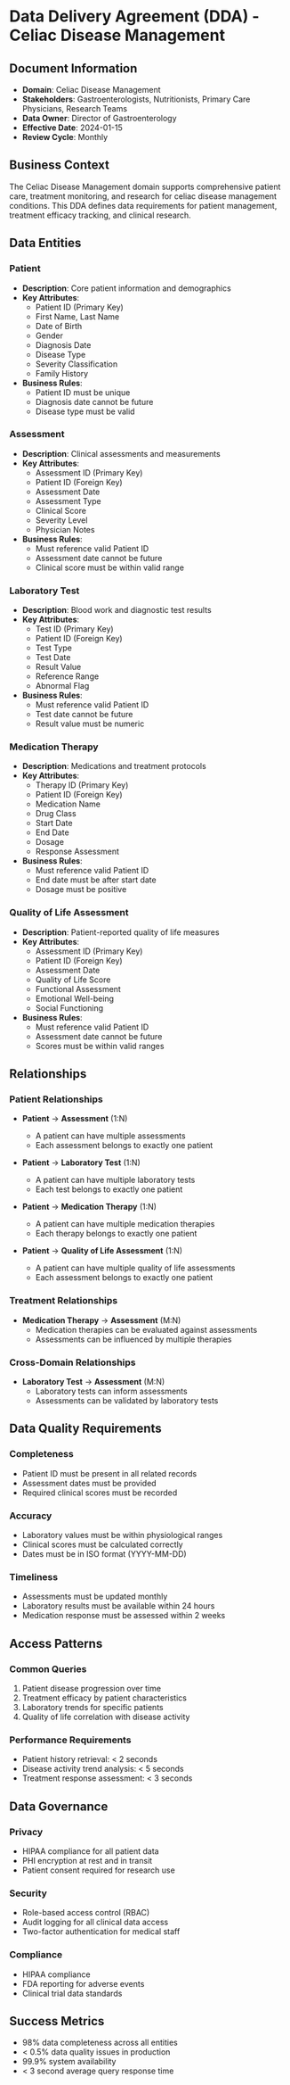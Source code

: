 # Data Delivery Agreement (DDA) - Celiac Disease Management

## Document Information
- **Domain**: Celiac Disease Management
- **Stakeholders**: Gastroenterologists, Nutritionists, Primary Care Physicians, Research Teams
- **Data Owner**: Director of Gastroenterology
- **Effective Date**: 2024-01-15
- **Review Cycle**: Monthly

## Business Context
The Celiac Disease Management domain supports comprehensive patient care, treatment monitoring, and research for celiac disease management conditions. This DDA defines data requirements for patient management, treatment efficacy tracking, and clinical research.

## Data Entities

### Patient
- **Description**: Core patient information and demographics
- **Key Attributes**:
  - Patient ID (Primary Key)
  - First Name, Last Name
  - Date of Birth
  - Gender
  - Diagnosis Date
  - Disease Type
  - Severity Classification
  - Family History
- **Business Rules**:
  - Patient ID must be unique
  - Diagnosis date cannot be future
  - Disease type must be valid

### Assessment
- **Description**: Clinical assessments and measurements
- **Key Attributes**:
  - Assessment ID (Primary Key)
  - Patient ID (Foreign Key)
  - Assessment Date
  - Assessment Type
  - Clinical Score
  - Severity Level
  - Physician Notes
- **Business Rules**:
  - Must reference valid Patient ID
  - Assessment date cannot be future
  - Clinical score must be within valid range

### Laboratory Test
- **Description**: Blood work and diagnostic test results
- **Key Attributes**:
  - Test ID (Primary Key)
  - Patient ID (Foreign Key)
  - Test Type
  - Test Date
  - Result Value
  - Reference Range
  - Abnormal Flag
- **Business Rules**:
  - Must reference valid Patient ID
  - Test date cannot be future
  - Result value must be numeric

### Medication Therapy
- **Description**: Medications and treatment protocols
- **Key Attributes**:
  - Therapy ID (Primary Key)
  - Patient ID (Foreign Key)
  - Medication Name
  - Drug Class
  - Start Date
  - End Date
  - Dosage
  - Response Assessment
- **Business Rules**:
  - Must reference valid Patient ID
  - End date must be after start date
  - Dosage must be positive

### Quality of Life Assessment
- **Description**: Patient-reported quality of life measures
- **Key Attributes**:
  - Assessment ID (Primary Key)
  - Patient ID (Foreign Key)
  - Assessment Date
  - Quality of Life Score
  - Functional Assessment
  - Emotional Well-being
  - Social Functioning
- **Business Rules**:
  - Must reference valid Patient ID
  - Assessment date cannot be future
  - Scores must be within valid ranges

## Relationships

### Patient Relationships
- **Patient** → **Assessment** (1:N)
  - A patient can have multiple assessments
  - Each assessment belongs to exactly one patient

- **Patient** → **Laboratory Test** (1:N)
  - A patient can have multiple laboratory tests
  - Each test belongs to exactly one patient

- **Patient** → **Medication Therapy** (1:N)
  - A patient can have multiple medication therapies
  - Each therapy belongs to exactly one patient

- **Patient** → **Quality of Life Assessment** (1:N)
  - A patient can have multiple quality of life assessments
  - Each assessment belongs to exactly one patient

### Treatment Relationships
- **Medication Therapy** → **Assessment** (M:N)
  - Medication therapies can be evaluated against assessments
  - Assessments can be influenced by multiple therapies

### Cross-Domain Relationships
- **Laboratory Test** → **Assessment** (M:N)
  - Laboratory tests can inform assessments
  - Assessments can be validated by laboratory tests

## Data Quality Requirements

### Completeness
- Patient ID must be present in all related records
- Assessment dates must be provided
- Required clinical scores must be recorded

### Accuracy
- Laboratory values must be within physiological ranges
- Clinical scores must be calculated correctly
- Dates must be in ISO format (YYYY-MM-DD)

### Timeliness
- Assessments must be updated monthly
- Laboratory results must be available within 24 hours
- Medication response must be assessed within 2 weeks

## Access Patterns

### Common Queries
1. Patient disease progression over time
2. Treatment efficacy by patient characteristics
3. Laboratory trends for specific patients
4. Quality of life correlation with disease activity

### Performance Requirements
- Patient history retrieval: < 2 seconds
- Disease activity trend analysis: < 5 seconds
- Treatment response assessment: < 3 seconds

## Data Governance

### Privacy
- HIPAA compliance for all patient data
- PHI encryption at rest and in transit
- Patient consent required for research use

### Security
- Role-based access control (RBAC)
- Audit logging for all clinical data access
- Two-factor authentication for medical staff

### Compliance
- HIPAA compliance
- FDA reporting for adverse events
- Clinical trial data standards

## Success Metrics
- 98% data completeness across all entities
- < 0.5% data quality issues in production
- 99.9% system availability
- < 3 second average query response time
